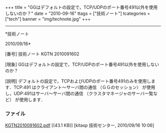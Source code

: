 ﻿+++
title = "GGはデフォルトの設定で，TCP/UDPのポート番号491以外を使用しないのか？"
date = "2010-09-16"
ttags = ["技術ノート"]
tcategories = ["tech"]
banner = "img/technote.jpg"
+++

-----------------------------------------------------------------------------------------------------------------------------

*技術ノート

2010/09/16*


[番号]
技術ノート KGTN 2010091602

[現象]
GGはデフォルトの設定で，TCP/UDPのポート番号491以外を使用しないのか？

[説明]
デフォルトの設定で，TCPおよびUDPのポート番号491のみを使用します．TCP:491
はクライアント〜サーバ間の通信 （ＧＧのセッション）
が使用し，UDP:491はサーバ〜サーバ間の通信
（クラスタマネージャのサーバ一覧など） が使用します．


### ファイル

 
 


[KGTN2010091602.pdf](http://techreport.kitasp.net/attachments/download/316/KGTN2010091602.pdf)
 [(43.1 KB)] [kitasp 技術センター, 2010/09/16
10:06]


 


 


